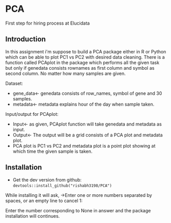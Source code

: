# PCA
First step for hiring process at Elucidata

## Introduction
In this assignment i'm suppose to build a PCA package either in R or Python which can be able to plot PC1 vs PC2 with desired data cleaning. 
There is a function called PCAplot in the package which performs all the given task but only if genedata consists rownames as first column
and symbol as second column. No matter how many samples are given.

Dataset:
* gene_data<- genedata consists of row_names, symbol of gene and 30 samples.
* metadata<- metadata explains hour of the day when sample taken.

Input/output for PCAplot:
* Input<- as given, PCAplot function will take genedata and metadata as input. 
* Output<- The output will be a grid consists of a PCA plot and metadata plot.
* PCA plot is PC1 vs PC2 and metadata plot is a point plot showing at which time the given sample is taken.

## Installation
* Get the dev version from github: `devtools::install_github("rishabh3198/PCA")`

While installing it will ask,
->Enter one or more numbers separated by spaces, or an empty line to cancel
  1:

Enter the number corresponding to None in answer and the package installation will continues.

